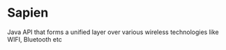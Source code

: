 # Sapien
Java API that forms a unified layer over various wireless technologies like WIFI, Bluetooth etc
